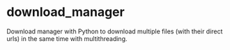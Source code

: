 # download_manager
Download manager with Python to download multiple files (with their direct urls) in the same time with multithreading.
